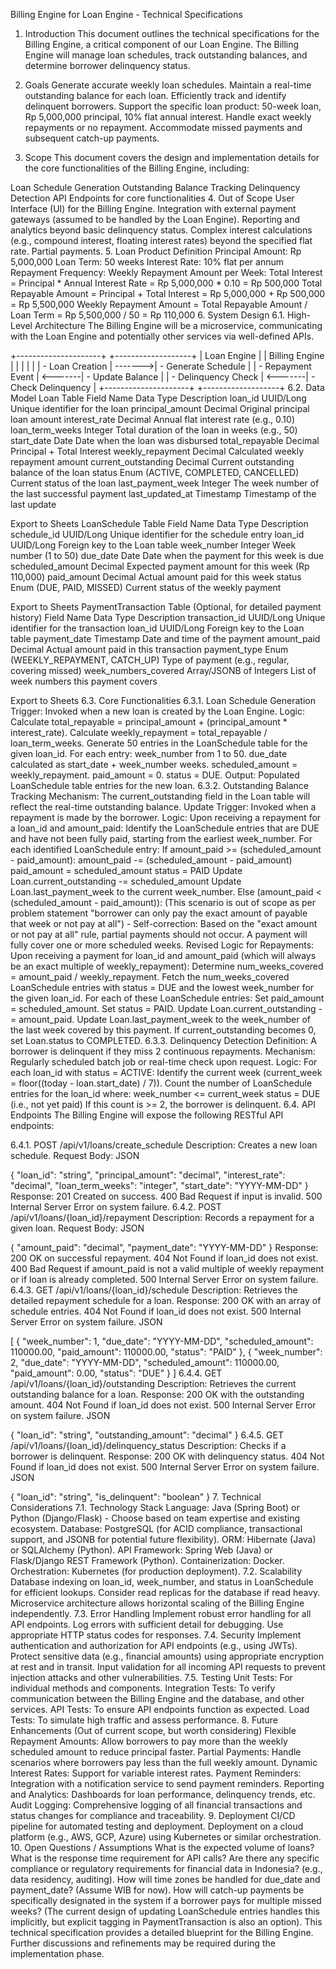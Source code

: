 Billing Engine for Loan Engine - Technical Specifications
1. Introduction
This document outlines the technical specifications for the Billing Engine, a critical component of our Loan Engine. The Billing Engine will manage loan schedules, track outstanding balances, and determine borrower delinquency status.

2. Goals
Generate accurate weekly loan schedules.
Maintain a real-time outstanding balance for each loan.
Efficiently track and identify delinquent borrowers.
Support the specific loan product: 50-week loan, Rp 5,000,000 principal, 10% flat annual interest.
Handle exact weekly repayments or no repayment.
Accommodate missed payments and subsequent catch-up payments.
3. Scope
This document covers the design and implementation details for the core functionalities of the Billing Engine, including:

Loan Schedule Generation
Outstanding Balance Tracking
Delinquency Detection
API Endpoints for core functionalities
4. Out of Scope
User Interface (UI) for the Billing Engine.
Integration with external payment gateways (assumed to be handled by the Loan Engine).
Reporting and analytics beyond basic delinquency status.
Complex interest calculations (e.g., compound interest, floating interest rates) beyond the specified flat rate.
Partial payments.
5. Loan Product Definition
Principal Amount: Rp 5,000,000
Loan Term: 50 weeks
Interest Rate: 10% flat per annum
Repayment Frequency: Weekly
Repayment Amount per Week:
Total Interest = Principal * Annual Interest Rate = Rp 5,000,000 * 0.10 = Rp 500,000
Total Repayable Amount = Principal + Total Interest = Rp 5,000,000 + Rp 500,000 = Rp 5,500,000
Weekly Repayment Amount = Total Repayable Amount / Loan Term = Rp 5,500,000 / 50 = Rp 110,000
6. System Design
6.1. High-Level Architecture
The Billing Engine will be a microservice, communicating with the Loan Engine and potentially other services via well-defined APIs.

+---------------------+         +-------------------+
|     Loan Engine     |         |    Billing Engine |
|                     |         |                   |
| - Loan Creation     | ------->| - Generate Schedule |
| - Repayment Event   | <-------| - Update Balance  |
| - Delinquency Check | <-------| - Check Delinquency |
+---------------------+         +-------------------+
6.2. Data Model
Loan Table
Field Name	Data Type	Description
loan_id	UUID/Long	Unique identifier for the loan
principal_amount	Decimal	Original principal loan amount
interest_rate	Decimal	Annual flat interest rate (e.g., 0.10)
loan_term_weeks	Integer	Total duration of the loan in weeks (e.g., 50)
start_date	Date	Date when the loan was disbursed
total_repayable	Decimal	Principal + Total Interest
weekly_repayment	Decimal	Calculated weekly repayment amount
current_outstanding	Decimal	Current outstanding balance of the loan
status	Enum (ACTIVE, COMPLETED, CANCELLED)	Current status of the loan
last_payment_week	Integer	The week number of the last successful payment
last_updated_at	Timestamp	Timestamp of the last update

Export to Sheets
LoanSchedule Table
Field Name	Data Type	Description
schedule_id	UUID/Long	Unique identifier for the schedule entry
loan_id	UUID/Long	Foreign key to the Loan table
week_number	Integer	Week number (1 to 50)
due_date	Date	Date when the payment for this week is due
scheduled_amount	Decimal	Expected payment amount for this week (Rp 110,000)
paid_amount	Decimal	Actual amount paid for this week
status	Enum (DUE, PAID, MISSED)	Current status of the weekly payment

Export to Sheets
PaymentTransaction Table (Optional, for detailed payment history)
Field Name	Data Type	Description
transaction_id	UUID/Long	Unique identifier for the transaction
loan_id	UUID/Long	Foreign key to the Loan table
payment_date	Timestamp	Date and time of the payment
amount_paid	Decimal	Actual amount paid in this transaction
payment_type	Enum (WEEKLY_REPAYMENT, CATCH_UP)	Type of payment (e.g., regular, covering missed)
week_numbers_covered	Array/JSONB of Integers	List of week numbers this payment covers

Export to Sheets
6.3. Core Functionalities
6.3.1. Loan Schedule Generation
Trigger: Invoked when a new loan is created by the Loan Engine.
Logic:
Calculate total_repayable = principal_amount + (principal_amount * interest_rate).
Calculate weekly_repayment = total_repayable / loan_term_weeks.
Generate 50 entries in the LoanSchedule table for the given loan_id.
For each entry:
week_number from 1 to 50.
due_date calculated as start_date + week_number weeks.
scheduled_amount = weekly_repayment.
paid_amount = 0.
status = DUE.
Output: Populated LoanSchedule table entries for the new loan.
6.3.2. Outstanding Balance Tracking
Mechanism: The current_outstanding field in the Loan table will reflect the real-time outstanding balance.
Update Trigger: Invoked when a repayment is made by the borrower.
Logic:
Upon receiving a repayment for a loan_id and amount_paid:
Identify the LoanSchedule entries that are DUE and have not been fully paid, starting from the earliest week_number.
For each identified LoanSchedule entry:
If amount_paid >= (scheduled_amount - paid_amount):
amount_paid -= (scheduled_amount - paid_amount)
paid_amount = scheduled_amount
status = PAID
Update Loan.current_outstanding -= scheduled_amount
Update Loan.last_payment_week to the current week_number.
Else (amount_paid &lt; (scheduled_amount - paid_amount)): (This scenario is out of scope as per problem statement "borrower can only pay the exact amount of payable that week or not pay at all") - Self-correction: Based on the "exact amount or not pay at all" rule, partial payments should not occur. A payment will fully cover one or more scheduled weeks.
Revised Logic for Repayments:
Upon receiving a payment for loan_id and amount_paid (which will always be an exact multiple of weekly_repayment):
Determine num_weeks_covered = amount_paid / weekly_repayment.
Fetch the num_weeks_covered LoanSchedule entries with status = DUE and the lowest week_number for the given loan_id.
For each of these LoanSchedule entries:
Set paid_amount = scheduled_amount.
Set status = PAID.
Update Loan.current_outstanding -= amount_paid.
Update Loan.last_payment_week to the week_number of the last week covered by this payment.
If current_outstanding becomes 0, set Loan.status to COMPLETED.
6.3.3. Delinquency Detection
Definition: A borrower is delinquent if they miss 2 continuous repayments.
Mechanism: Regularly scheduled batch job or real-time check upon request.
Logic:
For each loan_id with status = ACTIVE:
Identify the current week (current_week = floor((today - loan.start_date) / 7)).
Count the number of LoanSchedule entries for the loan_id where:
week_number &lt;= current_week
status = DUE (i.e., not yet paid)
If this count is >= 2, the borrower is delinquent.
6.4. API Endpoints
The Billing Engine will expose the following RESTful API endpoints:

6.4.1. POST /api/v1/loans/create_schedule
Description: Creates a new loan schedule.
Request Body:
JSON

{
  "loan_id": "string",
  "principal_amount": "decimal",
  "interest_rate": "decimal",
  "loan_term_weeks": "integer",
  "start_date": "YYYY-MM-DD"
}
Response:
201 Created on success.
400 Bad Request if input is invalid.
500 Internal Server Error on system failure.
6.4.2. POST /api/v1/loans/{loan_id}/repayment
Description: Records a repayment for a given loan.
Request Body:
JSON

{
  "amount_paid": "decimal",
  "payment_date": "YYYY-MM-DD"
}
Response:
200 OK on successful repayment.
404 Not Found if loan_id does not exist.
400 Bad Request if amount_paid is not a valid multiple of weekly repayment or if loan is already completed.
500 Internal Server Error on system failure.
6.4.3. GET /api/v1/loans/{loan_id}/schedule
Description: Retrieves the detailed repayment schedule for a loan.
Response:
200 OK with an array of schedule entries.
404 Not Found if loan_id does not exist.
500 Internal Server Error on system failure. <!-- end list -->
JSON

[
  {
    "week_number": 1,
    "due_date": "YYYY-MM-DD",
    "scheduled_amount": 110000.00,
    "paid_amount": 110000.00,
    "status": "PAID"
  },
  {
    "week_number": 2,
    "due_date": "YYYY-MM-DD",
    "scheduled_amount": 110000.00,
    "paid_amount": 0.00,
    "status": "DUE"
  }
]
6.4.4. GET /api/v1/loans/{loan_id}/outstanding
Description: Retrieves the current outstanding balance for a loan.
Response:
200 OK with the outstanding amount.
404 Not Found if loan_id does not exist.
500 Internal Server Error on system failure. <!-- end list -->
JSON

{
  "loan_id": "string",
  "outstanding_amount": "decimal"
}
6.4.5. GET /api/v1/loans/{loan_id}/delinquency_status
Description: Checks if a borrower is delinquent.
Response:
200 OK with delinquency status.
404 Not Found if loan_id does not exist.
500 Internal Server Error on system failure. <!-- end list -->
JSON

{
  "loan_id": "string",
  "is_delinquent": "boolean"
}
7. Technical Considerations
7.1. Technology Stack
Language: Java (Spring Boot) or Python (Django/Flask) - Choose based on team expertise and existing ecosystem.
Database: PostgreSQL (for ACID compliance, transactional support, and JSONB for potential future flexibility).
ORM: Hibernate (Java) or SQLAlchemy (Python).
API Framework: Spring Web (Java) or Flask/Django REST Framework (Python).
Containerization: Docker.
Orchestration: Kubernetes (for production deployment).
7.2. Scalability
Database indexing on loan_id, week_number, and status in LoanSchedule for efficient lookups.
Consider read replicas for the database if read heavy.
Microservice architecture allows horizontal scaling of the Billing Engine independently.
7.3. Error Handling
Implement robust error handling for all API endpoints.
Log errors with sufficient detail for debugging.
Use appropriate HTTP status codes for responses.
7.4. Security
Implement authentication and authorization for API endpoints (e.g., using JWTs).
Protect sensitive data (e.g., financial amounts) using appropriate encryption at rest and in transit.
Input validation for all incoming API requests to prevent injection attacks and other vulnerabilities.
7.5. Testing
Unit Tests: For individual methods and components.
Integration Tests: To verify communication between the Billing Engine and the database, and other services.
API Tests: To ensure API endpoints function as expected.
Load Tests: To simulate high traffic and assess performance.
8. Future Enhancements (Out of current scope, but worth considering)
Flexible Repayment Amounts: Allow borrowers to pay more than the weekly scheduled amount to reduce principal faster.
Partial Payments: Handle scenarios where borrowers pay less than the full weekly amount.
Dynamic Interest Rates: Support for variable interest rates.
Payment Reminders: Integration with a notification service to send payment reminders.
Reporting and Analytics: Dashboards for loan performance, delinquency trends, etc.
Audit Logging: Comprehensive logging of all financial transactions and status changes for compliance and traceability.
9. Deployment
CI/CD pipeline for automated testing and deployment.
Deployment on a cloud platform (e.g., AWS, GCP, Azure) using Kubernetes or similar orchestration.
10. Open Questions / Assumptions
What is the expected volume of loans?
What is the response time requirement for API calls?
Are there any specific compliance or regulatory requirements for financial data in Indonesia? (e.g., data residency, auditing).
How will time zones be handled for due_date and payment_date? (Assume WIB for now).
How will catch-up payments be specifically designated in the system if a borrower pays for multiple missed weeks? (The current design of updating LoanSchedule entries handles this implicitly, but explicit tagging in PaymentTransaction is also an option).
This technical specification provides a detailed blueprint for the Billing Engine. Further discussions and refinements may be required during the implementation phase.